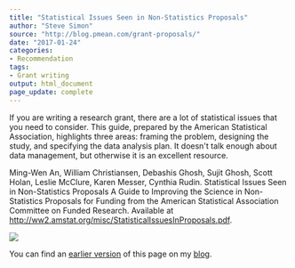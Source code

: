 ```yaml
---
title: "Statistical Issues Seen in Non-Statistics Proposals"
author: "Steve Simon"
source: "http://blog.pmean.com/grant-proposals/"
date: "2017-01-24"
categories:
- Recommendation
tags:
- Grant writing
output: html_document
page_update: complete
---
```


If you are writing a research grant, there are a lot of statistical issues that you need to consider. This guide, prepared by the American Statistical Association, highlights three areas: framing the problem, designing the study, and specifying the data analysis plan. It doesn't talk enough about data management, but otherwise it is an excellent resource.

<!---More--->

Ming-Wen An, William Christiansen, Debashis Ghosh, Sujit Ghosh, Scott Holan, Leslie McClure, Karen Messer, Cynthia Rudin. Statistical Issues Seen in Non-Statistics Proposals A Guide to Improving the Science in Non-Statistics Proposals for Funding from the American Statistical Association Committee on Funded Research. Available at <http://ww2.amstat.org/misc/StatisticalIssuesInProposals.pdf>.

![](http://www.pmean.com/new-images/17/grant-proposals01.png)

You can find an [earlier version][sim1] of this page on my [blog][sim2].

[sim1]: http://blog.pmean.com/grant-proposals/
[sim2]: http://blog.pmean.com